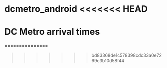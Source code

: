 dcmetro_android
<<<<<<< HEAD
===============

DC Metro arrival times
=======
===============
>>>>>>> bd83368de1c578398cdc33a0e7269c3b10d58f44
